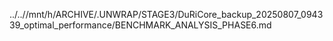 ../..//mnt/h/ARCHIVE/.UNWRAP/STAGE3/DuRiCore_backup_20250807_094339_optimal_performance/BENCHMARK_ANALYSIS_PHASE6.md